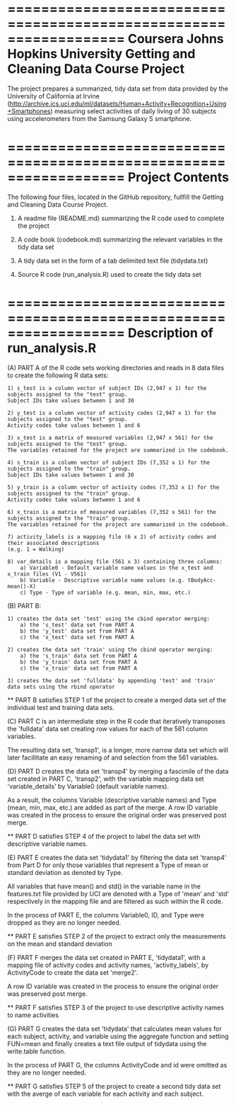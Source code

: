 
==================================================================
Coursera 
Johns Hopkins University
Getting and Cleaning Data Course Project
==================================================================

The project prepares a summarized, tidy data set from data provided by the University of California at Irvine 
(http://archive.ics.uci.edu/ml/datasets/Human+Activity+Recognition+Using+Smartphones) measuring select activities of daily living of 30 subjects using accelerometers from the Samsung Galaxy S smartphone.

==================================================================
Project Contents
==================================================================

The following four files, located in the GitHub repository, fullfill the Getting and Cleaning Data Course Project. 

1) A readme file (README.md) summarizing the R code used to complete the project

2) A code book (codebook.md) summarizing the relevant variables in the tidy data set

3) A tidy data set in the form of a tab delimited text file (tidydata.txt)

4) Source R code (run_analysis.R) used to create the tidy data set

==================================================================
Description of run_analysis.R
==================================================================

(A) PART A of the R code sets working directories and reads in 8 data files to create the following R data sets:
	
	1) s_test is a column vector of subject IDs (2,947 x 1) for the subjects assigned to the "test" group. 
	Subject IDs take values between 1 and 30
	
	2) y_test is a column vector of activity codes (2,947 x 1) for the subjects assigned to the "test" group. 
	Activity codes take values between 1 and 6
	
	3) x_test is a matrix of measured variables (2,947 x 561) for the subjects assigned to the "test" group. 
	The variables retained for the project are summarized in the codebook.
	
	4) s_train is a column vector of subject IDs (7,352 x 1) for the subjects assigned to the "train" group. 
	Subject IDs take values between 1 and 30
	
	5) y_train is a column vector of activity codes (7,352 x 1) for the subjects assigned to the "train" group. 
	Activity codes take values between 1 and 6
	
	6) x_train is a matrix of measured variables (7,352 x 561) for the subjects assigned to the "train" group. 
	The variables retained for the project are summarized in the codebook.
	
	7) activity_labels is a mapping file (6 x 2) of activity codes and their associated descriptions 
	(e.g. 1 = Walking)
	
	8) var_details is a mapping file (561 x 3) containing three columns:
		a) Variable0 - Default variable name values in the x_test and x_train files (V1 - V561)
		b) Variable - Descriptive variable name values (e.g. tBodyAcc-mean()-X)
		c) Type - Type of variable (e.g. mean, min, max, etc.)

(B)  PART B: 

	1) creates the data set 'test' using the cbind operator merging: 
		a) the 's_test' data set from PART A
		b) the 'y_test' data set from PART A
		c) the 'x_test' data set from PART A
		
	2) creates the data set 'train' using the cbind operator merging: 
		a) the 's_train' data set from PART A
		b) the 'y_train' data set from PART A
		c) the 'x_train' data set from PART A
		
	3) creates the data set 'fulldata' by appending 'test' and 'train' data sets using the rbind operator

** PART B satisfies STEP 1 of the project to create a merged data set of the individual test and training data sets.

(C) PART C is an intermediate step in the R code that iteratively transposes the 'fulldata' data set creating row values for each of the 561 column variables.

The resulting data set, 'transp1', is a longer, more narrow data set which will later facillitate an easy renaming of and selection from the 561 variables. 
    
(D) PART D creates the data set 'transp4' by merging a fascimile of the data set created in PART C, 'transp2', with the variable mapping data set 'variable_details' by Variable0 (default variable names). 

As a result, the columns Variable (descriptive variable names) and Type (mean, min, max, etc.) are added as part of the merge. 
A row ID variable was created in the process to ensure the original order was preserved post merge. 

** PART D satisfies STEP 4 of the project to label the data set with descriptive variable names.

(E) PART E creates the data set 'tidydata1' by filtering the data set 'transp4' from Part D for only those variables that represent a Type of mean or standard deviation as denoted by Type. 

All variables that have mean() and std() in the variable name in the features.txt file provided by UCI are denoted with a 
Type of 'mean' and 'std' respectively in the mapping file and are filtered as such within the R code.

In the process of PART E, the columns Variable0, ID, and Type were dropped as they are no longer needed.

** PART E satisfies STEP 2 of the project to extract only the measurements on the mean and standard deviation

(F) PART F merges the data set created in PART E, 'tidydata1', with a mapping file of activity codes and activity names, 'activity_labels', by ActivityCode to create the data set 'merge2'. 

A row ID variable was created in the process to ensure the original order was preserved post merge. 

** PART F satisfies STEP 3 of the project to use descriptive activity names to name activities

(G) PART G creates the data set 'tidydata' that calculates mean values for each subject, activity, and variable using the aggregate function and setting FUN=mean and finally creates a text file output of tidydata using the write.table function. 

In the process of PART G, the columns ActivityCode and id were omitted as they are no longer needed. 

** PART G satisfies STEP 5 of the project to create a second tidy data set with the averge of each variable for each activity and each subject.
